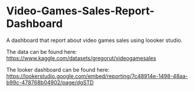 # Video-Games-Sales-Report-Dashboard
A dashboard that report about video games sales using loooker studio.

The data can be found here: https://www.kaggle.com/datasets/gregorut/videogamesales

The looker dashboard can be found here: https://lookerstudio.google.com/embed/reporting/7c48914e-1498-48aa-b99c-478768b04902/page/dgSTD
